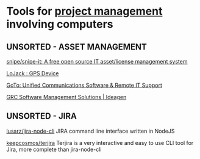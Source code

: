 
# Tools for [project management](https://notageni.us/mgmt-projects/) involving computers

## UNSORTED - ASSET MANAGEMENT

[snipe/snipe-it: A free open source IT asset/license management system](https://github.com/snipe/snipe-it)

[LoJack : GPS Device](https://lojack.com)

[GoTo: Unified Communications Software & Remote IT Support](https://www.goto.com)

[GRC Software Management Solutions | Ideagen](https://www.ideagen.com)

## UNSORTED - JIRA

[lusarz/jira-node-cli](https://github.com/lusarz/jira-node-cli)
JIRA command line interface written in NodeJS

[keepcosmos/terjira](https://github.com/keepcosmos/terjira)
Terjira is a very interactive and easy to use CLI tool for Jira, more complete than jira-node-cli
